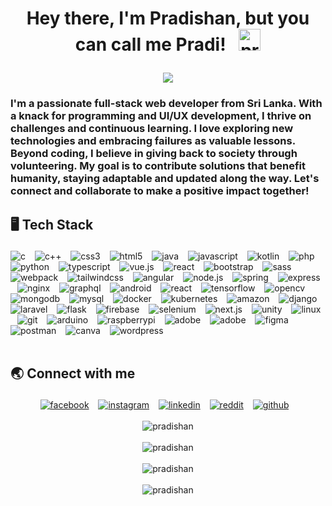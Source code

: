 <!--START_SECTION:TITLE-->
# <p align = center>Hey there, I'm Pradishan, but you can call me Pradi! &ensp;<img src="https://media.giphy.com/media/hvRJCLFzcasrR4ia7z/giphy.gif" alt= "pradishan" width="35"></p>
<!--END_SECTION:TITLE-->

<p align="center">
  <a href="https://github.com/DenverCoder1/readme-typing-svg"><img src="https://readme-typing-svg.herokuapp.com?lines=Undergraduate;Full+Stack+Developer;Graphic%20and%20UI/UX%20Designer;DS%20|%20AI%20|%20ML%20|%20cybersecurity%20Enthusiast;Adaptability%20is%20the%20key&center=true&width=500&height=50"></a>

<!--START_SECTION:SUBTITLE-->
### <p align = left>I'm a passionate full-stack web developer from Sri Lanka. With a knack for programming and UI/UX development, I thrive on challenges and continuous learning. I love exploring new technologies and embracing failures as valuable lessons. Beyond coding, I believe in giving back to society through volunteering. My goal is to contribute solutions that benefit humanity, staying adaptable and updated along the way. Let's connect and collaborate to make a positive impact together!</p>
<!--END_SECTION:SUBTITLE-->

<!--START_SECTION:SKILL-->
## <p align = left> 🖥️ 	Tech Stack </p>
<div align = left>
<img src="https://img.shields.io/badge/c-%23555555.svg?style=flat-square&logo=c&logoColor=white" alt=c /> &ensp;
<img src="https://img.shields.io/badge/c++-%23f34b7d.svg?style=flat-square&logo=cplusplus&logoColor=white" alt=c++ /> &ensp;
<img src="https://img.shields.io/badge/css3-%23563d7c.svg?style=flat-square&logo=css3&logoColor=white" alt=css3 /> &ensp;
<img src="https://img.shields.io/badge/html5-%23e34c26.svg?style=flat-square&logo=html5&logoColor=white" alt=html5 /> &ensp;
<img src="https://img.shields.io/badge/java-%23b07219.svg?style=flat-square&logo=java&logoColor=white" alt=java /> &ensp;
<img src="https://img.shields.io/badge/javascript-%23f1e05a.svg?style=flat-square&logo=javascript&logoColor=white" alt=javascript /> &ensp;
<img src="https://img.shields.io/badge/kotlin-%23A97BFF.svg?style=flat-square&logo=kotlin&logoColor=white" alt=kotlin /> &ensp;
<img src="https://img.shields.io/badge/php-%234F5D95.svg?style=flat-square&logo=php&logoColor=white" alt=php /> &ensp;
<img src="https://img.shields.io/badge/python-%233572A5.svg?style=flat-square&logo=python&logoColor=white" alt=python /> &ensp;
<img src="https://img.shields.io/badge/typescript-%233178c6.svg?style=flat-square&logo=typescript&logoColor=white" alt=typescript /> &ensp;
<img src="https://img.shields.io/badge/vue.js-%2341b883.svg?style=flat-square&logo=vue.js&logoColor=white" alt=vue.js /> &ensp;
<img src="https://img.shields.io/badge/react-%2361dbfb.svg?style=flat-square&logo=react&logoColor=white" alt=react /> &ensp;
<img src="https://img.shields.io/badge/bootstrap-%23553c7b.svg?style=flat-square&logo=bootstrap&logoColor=white" alt=bootstrap /> &ensp;
<img src="https://img.shields.io/badge/sass-%23a53b70.svg?style=flat-square&logo=sass&logoColor=white" alt=sass /> &ensp;
<img src="https://img.shields.io/badge/webpack-%231c78c0.svg?style=flat-square&logo=webpack&logoColor=white" alt=webpack /> &ensp;
<img src="https://img.shields.io/badge/tailwindcss-%233fb3e0.svg?style=flat-square&logo=tailwindcss&logoColor=white" alt=tailwindcss /> &ensp;
<img src="https://img.shields.io/badge/angular-%23b52e31.svg?style=flat-square&logo=angular&logoColor=white" alt=angular /> &ensp;
<img src="https://img.shields.io/badge/node.js-%233c873a.svg?style=flat-square&logo=node.js&logoColor=white" alt=node.js /> &ensp;
<img src="https://img.shields.io/badge/spring-%2358ab49.svg?style=flat-square&logo=spring&logoColor=white" alt=spring /> &ensp;
<img src="https://img.shields.io/badge/express-%23626361.svg?style=flat-square&logo=express&logoColor=white" alt=express /> &ensp;
<img src="https://img.shields.io/badge/nginx-%23009639.svg?style=flat-square&logo=nginx&logoColor=white" alt=nginx /> &ensp;
<img src="https://img.shields.io/badge/graphql-%23e10098.svg?style=flat-square&logo=graphql&logoColor=white" alt=graphql /> &ensp;
<img src="https://img.shields.io/badge/android-%2332DE84.svg?style=flat-square&logo=android&logoColor=white" alt=android /> &ensp;
<img src="https://img.shields.io/badge/react native-%2361dbfb.svg?style=flat-square&logo=react native&logoColor=white" alt=react native /> &ensp;
<img src="https://img.shields.io/badge/tensorflow-%23FFA800.svg?style=flat-square&logo=tensorflow&logoColor=white" alt=tensorflow /> &ensp;
<img src="https://img.shields.io/badge/opencv-%233bbd2d.svg?style=flat-square&logo=opencv&logoColor=white" alt=opencv /> &ensp;
<img src="https://img.shields.io/badge/mongodb-%234db33d.svg?style=flat-square&logo=mongodb&logoColor=white" alt=mongodb /> &ensp;
<img src="https://img.shields.io/badge/mysql-%2300758f.svg?style=flat-square&logo=mysql&logoColor=white" alt=mysql /> &ensp;
<img src="https://img.shields.io/badge/docker-%23384d54.svg?style=flat-square&logo=docker&logoColor=white" alt=docker /> &ensp;
<img src="https://img.shields.io/badge/kubernetes-%23123786.svg?style=flat-square&logo=kubernetes&logoColor=white" alt=kubernetes /> &ensp;
<img src="https://img.shields.io/badge/amazon aws-%23FF9900.svg?style=flat-square&logo=amazon aws&logoColor=white" alt=amazon aws /> &ensp;
<img src="https://img.shields.io/badge/django-%23092e20.svg?style=flat-square&logo=django&logoColor=white" alt=django /> &ensp;
<img src="https://img.shields.io/badge/laravel-%23fb503b.svg?style=flat-square&logo=laravel&logoColor=white" alt=laravel /> &ensp;
<img src="https://img.shields.io/badge/flask-%23444444.svg?style=flat-square&logo=flask&logoColor=white" alt=flask /> &ensp;
<img src="https://img.shields.io/badge/firebase-%23FFA000.svg?style=flat-square&logo=firebase&logoColor=white" alt=firebase /> &ensp;
<img src="https://img.shields.io/badge/selenium-%2323a30a.svg?style=flat-square&logo=selenium&logoColor=white" alt=selenium /> &ensp;
<img src="https://img.shields.io/badge/next.js-%23262526.svg?style=flat-square&logo=next.js&logoColor=white" alt=next.js /> &ensp;
<img src="https://img.shields.io/badge/unity-%23222c37.svg?style=flat-square&logo=unity&logoColor=white" alt=unity /> &ensp;
<img src="https://img.shields.io/badge/linux-%23ffcc33.svg?style=flat-square&logo=linux&logoColor=white" alt=linux /> &ensp;
<img src="https://img.shields.io/badge/git-%23f1502f.svg?style=flat-square&logo=git&logoColor=white" alt=git /> &ensp;
<img src="https://img.shields.io/badge/arduino-%2300979C.svg?style=flat-square&logo=arduino&logoColor=white" alt=arduino /> &ensp;
<img src="https://img.shields.io/badge/raspberrypi-%23c7053d.svg?style=flat-square&logo=raspberrypi&logoColor=white" alt=raspberrypi /> &ensp;
<img src="https://img.shields.io/badge/adobe illustrator-%23bfb034.svg?style=flat-square&logo=adobe illustrator&logoColor=white" alt=adobe illustrator /> &ensp;
<img src="https://img.shields.io/badge/adobe photoshop-%2318152E.svg?style=flat-square&logo=adobe photoshop&logoColor=white" alt=adobe photoshop /> &ensp;
<img src="https://img.shields.io/badge/figma-%2300d47b.svg?style=flat-square&logo=figma&logoColor=white" alt=figma /> &ensp;
<img src="https://img.shields.io/badge/postman-%23ef5b25.svg?style=flat-square&logo=postman&logoColor=white" alt=postman /> &ensp;
<img src="https://img.shields.io/badge/canva-%236a3be4.svg?style=flat-square&logo=canva&logoColor=white" alt=canva /> &ensp;
<img src="https://img.shields.io/badge/wordpress-%233473d9.svg?style=flat-square&logo=wordpress&logoColor=white" alt=wordpress /> &ensp;
</div>
<!--END_SECTION:SKILL--><br/>

<!--START_SECTION:SOCIAL-->
## <p align = left> 🌏 	Connect with me </p>
<div align = center>
<a href=https://facebook.com/pradeesharoon ><img src="https://img.shields.io/badge/facebook-pradeesharoon-%230165E1.svg?style=flat&logo=facebook&logoColor=white" 
                alt=facebook /></a> &ensp;
<a href=https://instagram.com/pradeesharoon ><img src="https://img.shields.io/badge/instagram-pradeesharoon-%23E1306C.svg?style=flat&logo=instagram&logoColor=white" 
                alt=instagram /></a> &ensp;
<a href=https://www.linkedin.com/in/pradishan ><img src="https://img.shields.io/badge/linkedin-pradishan-%230072b1.svg?style=flat&logo=linkedin&logoColor=white" 
                alt=linkedin /></a> &ensp;
<a href=https://www.reddit.com/user/pradiShroon ><img src="https://img.shields.io/badge/reddit-pradiShroon-%23FF4500.svg?style=flat&logo=reddit&logoColor=white" 
                alt=reddit /></a> &ensp;
<a href=https://github.com/Pradishan ><img src="https://img.shields.io/badge/github-Pradishan-%231c1e21.svg?style=flat&logo=github&logoColor=white" 
                alt=github /></a> &ensp;
</div>
<!--END_SECTION:SOCIAL--><br/>

<!--START_SECTION:PROFILE-VIEWS-->
<div align = "center">
    <img src = "https://komarev.com/ghpvc/?username=pradishan&color=blue&style=flat" alt = "pradishan"/> 
</div>
<!--END_SECTION:PROFILE-VIEWS--><br/>

<!--START_SECTION:README-STATS-->
<div align = "center">
    <img src = "https://github-readme-stats.vercel.app/api?username=pradishan&show_icons=true&theme=default&hide_border=false&include_all_commits=false&count_private=true" alt = "pradishan"/> 
</div>
<!--END_SECTION:README-STATS--><br/>

<!--START_SECTION:README-STATS-LANGUAGES-->
<div align = "center">
    <img src = "https://github-readme-stats.vercel.app/api/top-langs/?username=pradishan&langs_count=8&layout=compact&theme=default&hide_border=false" alt = "pradishan"/> 
</div>
<!--END_SECTION:README-STATS-LANGUAGES--><br/>

<!--START_SECTION:STREAK-STATS-->
<div align = "center">
    <img src = "https://streak-stats.demolab.com/?user=pradishan&theme=default&hide_border=false" alt = "pradishan"/> 
</div>
<!--END_SECTION:STREAK-STATS--><br/>





